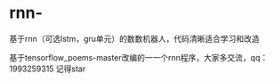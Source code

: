# rnn-
基于rnn（可选lstm，gru单元）的数数机器人，代码清晰适合学习和改造

基于tensorflow_poems-master改编的一一个rnn程序，大家多交流，qq：1993259315
记得star
